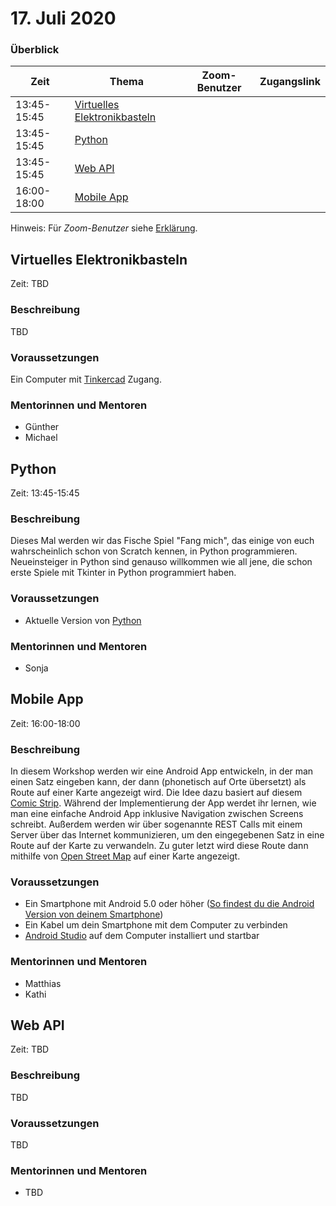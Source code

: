 # 17. Juli 2020

### Überblick

| Zeit        | Thema                                                                   | Zoom-Benutzer | Zugangslink       |
| ----------- | ----------------------------------------------------------------------- | ------------- | ----------------- |
| 13:45-15:45 | [Virtuelles Elektronikbasteln](#virtuelles-elektronikbasteln)           |               |                   |
| 13:45-15:45 | [Python](#python)                                                       |               |                   |
| 13:45-15:45 | [Web API](#web-api)                                                     |               |                   |
| 16:00-18:00 | [Mobile App](#mobile-app)                                               |               |                   |

Hinweis: Für _Zoom-Benutzer_ siehe [Erklärung](https://github.com/coderdojo-linz/coderdojo-online/blob/master/Zoom.md).


## Virtuelles Elektronikbasteln

Zeit: TBD

### Beschreibung

TBD

### Voraussetzungen

Ein Computer mit [Tinkercad](https://www.tinkercad.com) Zugang.

### Mentorinnen und Mentoren

- Günther
- Michael


## Python

Zeit: 13:45-15:45

### Beschreibung

Dieses Mal werden wir das Fische Spiel "Fang mich", das einige von euch wahrscheinlich schon von Scratch kennen, in Python programmieren. Neueinsteiger in Python sind genauso willkommen wie all jene, die schon erste Spiele mit Tkinter in Python programmiert haben.

### Voraussetzungen

- Aktuelle Version von [Python](https://www.python.org/downloads/)

### Mentorinnen und Mentoren

- Sonja


## Mobile App

Zeit: 16:00-18:00

### Beschreibung

In diesem Workshop werden wir eine Android App entwickeln, in der man einen Satz eingeben kann, der dann (phonetisch auf Orte übersetzt) als Route auf einer Karte angezeigt wird. Die Idee dazu basiert auf diesem [Comic Strip](https://xkcd.com/2260/).
Während der Implementierung der App werdet ihr lernen, wie man eine einfache Android App inklusive Navigation zwischen Screens schreibt. Außerdem werden wir über sogenannte REST Calls mit einem Server über das Internet kommunizieren, um den eingegebenen Satz in eine Route auf der Karte zu verwandeln. Zu guter letzt wird diese Route dann mithilfe von [Open Street Map](https://www.openstreetmap.org) auf einer Karte angezeigt. 

### Voraussetzungen

- Ein Smartphone mit Android 5.0 oder höher ([So findest du die Android Version von deinem Smartphone](https://support.google.com/android/answer/7680439?hl=de))
- Ein Kabel um dein Smartphone mit dem Computer zu verbinden
- [Android Studio](https://developer.android.com/studio/install) auf dem Computer installiert und startbar

### Mentorinnen und Mentoren

- Matthias
- Kathi


## Web API

Zeit: TBD

### Beschreibung

TBD

### Voraussetzungen

TBD

### Mentorinnen und Mentoren

- TBD
